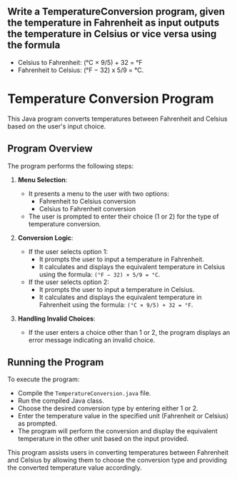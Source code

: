 ## Write a TemperatureConversion program, given the temperature in Fahrenheit as input outputs the temperature in Celsius or vice versa using the formula
- Celsius to Fahrenheit: (°C × 9/5) + 32 = °F
- Fahrenheit to Celsius: (°F − 32) x 5/9 = °C.

# Temperature Conversion Program

This Java program converts temperatures between Fahrenheit and Celsius based on the user's input choice.

## Program Overview

The program performs the following steps:

1. **Menu Selection**:
   - It presents a menu to the user with two options:
     - Fahrenheit to Celsius conversion
     - Celsius to Fahrenheit conversion
   - The user is prompted to enter their choice (1 or 2) for the type of temperature conversion.

2. **Conversion Logic**:
   - If the user selects option 1:
     - It prompts the user to input a temperature in Fahrenheit.
     - It calculates and displays the equivalent temperature in Celsius using the formula: `(°F − 32) × 5/9 = °C`.
   - If the user selects option 2:
     - It prompts the user to input a temperature in Celsius.
     - It calculates and displays the equivalent temperature in Fahrenheit using the formula: `(°C × 9/5) + 32 = °F`.

3. **Handling Invalid Choices**:
   - If the user enters a choice other than 1 or 2, the program displays an error message indicating an invalid choice.

## Running the Program

To execute the program:
- Compile the `TemperatureConversion.java` file.
- Run the compiled Java class.
- Choose the desired conversion type by entering either 1 or 2.
- Enter the temperature value in the specified unit (Fahrenheit or Celsius) as prompted.
- The program will perform the conversion and display the equivalent temperature in the other unit based on the input provided.

This program assists users in converting temperatures between Fahrenheit and Celsius by allowing them to choose the conversion type and providing the converted temperature value accordingly.

